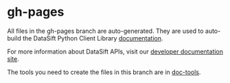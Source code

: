 # gh-pages

All files in the gh-pages branch are auto-generated. They are used to auto-build the DataSift Python Client Library [documentation](http://datasift.github.com/datasift-python/ "DataSift Python Client Library Documentation").

For more information about DataSift APIs, visit our [developer documentation site](http://dev.datasift.com/ "DataSift Developer site").

The tools you need to create the files in this branch are in [doc-tools](doc-tools "doc-tools").
